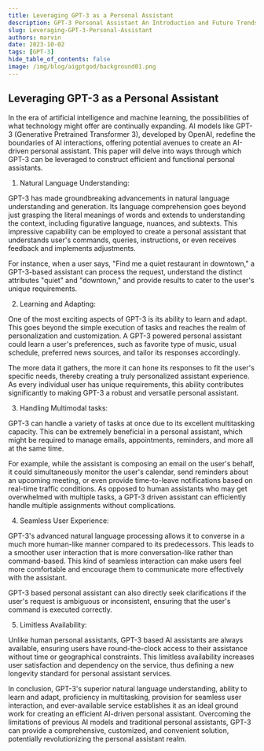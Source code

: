 ```yaml
---
title: Leveraging GPT-3 as a Personal Assistant
description: GPT-3 Personal Assistant An Introduction and Future Trends
slug: Leveraging-GPT-3-Personal-Assistant
authors: marvin
date: 2023-10-02
tags: [GPT-3]
hide_table_of_contents: false
image: /img/blog/aigptgod/background01.png
---
```

## Leveraging GPT-3 as a Personal Assistant

In the era of artificial intelligence and machine learning, the possibilities of what technology might offer are continually expanding. AI models like GPT-3 (Generative Pretrained Transformer 3), developed by OpenAI, redefine the boundaries of AI interactions, offering potential avenues to create an AI-driven personal assistant. This paper will delve into ways through which GPT-3 can be leveraged to construct efficient and functional personal assistants.
<!--truncate-->

1. Natural Language Understanding:

GPT-3 has made groundbreaking advancements in natural language understanding and generation. Its language comprehension goes beyond just grasping the literal meanings of words and extends to understanding the context, including figurative language, nuances, and subtexts. This impressive capability can be employed to create a personal assistant that understands user's commands, queries, instructions, or even receives feedback and implements adjustments.

For instance, when a user says, "Find me a quiet restaurant in downtown," a GPT-3-based assistant can process the request, understand the distinct attributes "quiet" and "downtown," and provide results to cater to the user's unique requirements.

2. Learning and Adapting:

One of the most exciting aspects of GPT-3 is its ability to learn and adapt. This goes beyond the simple execution of tasks and reaches the realm of personalization and customization. A GPT-3 powered personal assistant could learn a user's preferences, such as favorite type of music, usual schedule, preferred news sources, and tailor its responses accordingly.

The more data it gathers, the more it can hone its responses to fit the user's specific needs, thereby creating a truly personalized assistant experience. As every individual user has unique requirements, this ability contributes significantly to making GPT-3 a robust and versatile personal assistant.

3. Handling Multimodal tasks:

GPT-3 can handle a variety of tasks at once due to its excellent multitasking capacity. This can be extremely beneficial in a personal assistant, which might be required to manage emails, appointments, reminders, and more all at the same time.

For example, while the assistant is composing an email on the user's behalf, it could simultaneously monitor the user's calendar, send reminders about an upcoming meeting, or even provide time-to-leave notifications based on real-time traffic conditions. As opposed to human assistants who may get overwhelmed with multiple tasks, a GPT-3 driven assistant can efficiently handle multiple assignments without complications.

4. Seamless User Experience:

GPT-3's advanced natural language processing allows it to converse in a much more human-like manner compared to its predecessors. This leads to a smoother user interaction that is more conversation-like rather than command-based. This kind of seamless interaction can make users feel more comfortable and encourage them to communicate more effectively with the assistant.

GPT-3 based personal assistant can also directly seek clarifications if the user's request is ambiguous or inconsistent, ensuring that the user's command is executed correctly.

5. Limitless Availability:

Unlike human personal assistants, GPT-3 based AI assistants are always available, ensuring users have round-the-clock access to their assistance without time or geographical constraints. This limitless availability increases user satisfaction and dependency on the service, thus defining a new longevity standard for personal assistant services.

In conclusion, GPT-3's superior natural language understanding, ability to learn and adapt, proficiency in multitasking, provision for seamless user interaction, and ever-available service establishes it as an ideal ground work for creating an efficient AI-driven personal assistant. Overcoming the limitations of previous AI models and traditional personal assistants, GPT-3 can provide a comprehensive, customized, and convenient solution, potentially revolutionizing the personal assistant realm.
